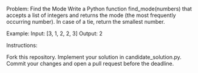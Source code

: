 Problem: Find the Mode
Write a Python function find_mode(numbers) that accepts a list of integers and returns the mode (the most frequently occurring number). In case of a tie, return the smallest number.

Example:
Input: [3, 1, 2, 2, 3]
Output: 2

Instructions:

Fork this repository.
Implement your solution in candidate_solution.py.
Commit your changes and open a pull request before the deadline.
